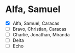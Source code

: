 # Alfa, Samuel

- [x] Alfa, Samuel, Caracas
- [ ] Bravo, Christian, Caracas
- [ ] Charlie, Jonathan, Miranda
- [ ] Delta
- [ ] Echo